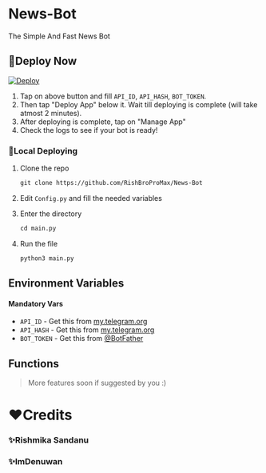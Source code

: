 # News-Bot
The Simple And Fast News Bot

## 🧩Deploy Now

[![Deploy](https://www.herokucdn.com/deploy/button.svg)](https://heroku.com/deploy?template=https://github.com/RishBropromax/News-Bot.git)

1. Tap on above button and fill `API_ID`, `API_HASH`, `BOT_TOKEN`.
2. Then tap "Deploy App" below it. Wait till deploying is complete (will take atmost 2 minutes).
3. After deploying is complete, tap on "Manage App"
4. Check the logs to see if your bot is ready!

### 📡Local Deploying

1. Clone the repo
   ```markdown
   git clone https://github.com/RishBroProMax/News-Bot
   ```
2. Edit `Config.py` and fill the needed variables

3. Enter the directory
   ```markdown
   cd main.py
   ```
4. Run the file
   ```markdown
   python3 main.py
   ```

## Environment Variables

#### Mandatory Vars

- `API_ID` - Get this from [my.telegram.org](https://my.telegram.org/auth)
- `API_HASH` - Get this from [my.telegram.org](https://my.telegram.org/auth)
- `BOT_TOKEN` - Get this from [@BotFather](https://t.me/BotFather)

## Functions

> More features soon if suggested by you :)

# ❤️Credits

### ✨Rishmika Sandanu
### ✨ImDenuwan
